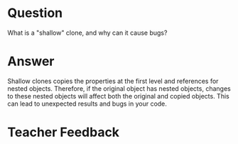 # Question
What is a "shallow" clone, and why can it cause bugs?

# Answer
Shallow clones copies the properties at the first level and references for nested objects. Therefore, if the original object has nested objects, changes to these nested objects will affect both the original and copied objects. This can lead to unexpected results and bugs in your code.

# Teacher Feedback